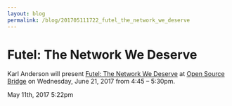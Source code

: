 ```yaml
---
layout: blog
permalink: /blog/201705111722_futel_the_network_we_deserve
---
```


# Futel: The Network We Deserve

Karl Anderson will present <a href="http://opensourcebridge.org/sessions/1991">Futel: The Network We Deserve</a> at <a href="http://opensourcebridge.org">Open Source Bridge</a> on Wednesday, June 21, 2017 from 4:45 – 5:30pm.



<div id="footer">
<span id="timestamp"> May 11th, 2017 5:22pm </span>
</div>
